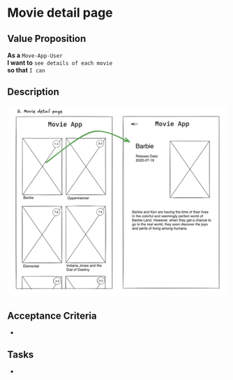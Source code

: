 # Movie detail page

## Value Proposition

**As a** `Move-App-User` <br>
**I want to** `see details of each movie` <br>
**so that** `I can ` <br>

## Description

![wireframe](./assets/scribble-movie-details-page.png)

## Acceptance Criteria

-

## Tasks

-
